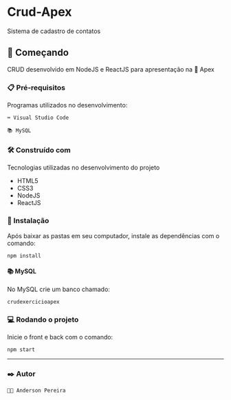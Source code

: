 # Crud-Apex
Sistema de cadastro de contatos

## 🚀 Começando

CRUD desenvolvido em NodeJS e ReactJS para apresentação na 🏤 Apex

### 📋 Pré-requisitos

Programas utilizados no desenvolvimento:

```
⌨️ Visual Studio Code
```
```
📚 MySQL
```

### 🛠️ Construído com

Tecnologias utilizadas no desenvolvimento do projeto

* HTML5
* CSS3
* NodeJS
* ReactJS

### 🔧 Instalação

Após baixar as pastas em seu computador, instale as dependências com o comando:

```
npm install
```
#### 📚 MySQL

No MySQL crie um banco chamado:

```
crudexercicioapex
```

### 💻 Rodando o projeto

Inicie o front e back com o comando:

```
npm start
```

---
### ✒️ Autor

```
🧑‍💻 Anderson Pereira
```
